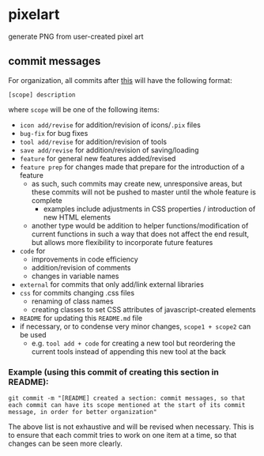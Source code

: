 # pixelart
generate PNG from user-created pixel art



## commit messages

For organization, all commits after [this](https://github.com/weiseng18/pixelart/commit/3d8a28c421e37e8f45e085a4cde2a412296ce7fe) will have the following format:

`[scope] description`

where `scope` will be one of the following items:

* `icon add/revise` for addition/revision of icons/`.pix` files
* `bug-fix` for bug fixes
* `tool add/revise` for addition/revision of tools
* `save add/revise` for addition/revision of saving/loading
* `feature` for general new features added/revised
* `feature prep` for changes made that prepare for the introduction of a feature
  * as such, such commits may create new, unresponsive areas, but these commits will not be pushed to master until the whole feature is complete
    * examples include adjustments in CSS properties / introduction of new HTML elements
  * another type would be addition to helper functions/modification of current functions in such a way that does not affect the end result, but allows more flexibility to incorporate future features
* `code` for
  * improvements in code efficiency
  * addition/revision of comments
  * changes in variable names
* `external` for commits that only add/link external libraries
* `css` for commits changing .css files
  * renaming of class names
  * creating classes to set CSS attributes of javascript-created elements
* `README` for updating this `README.md` file
* if necessary, or to condense very minor changes, `scope1 + scope2` can be used
  * e.g. `tool add + code` for creating a new tool but reordering the current tools instead of appending this new tool at the back



### Example (using this commit of creating this section in README):

`git commit -m "[README] created a section: commit messages, so that each commit can have its scope mentioned at the start of its commit message, in order for better organization"`



The above list is not exhaustive and will be revised when necessary. This is to ensure that each commit tries to work on one item at a time, so that changes can be seen more clearly.

